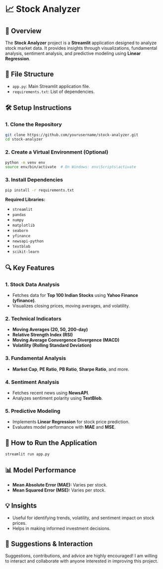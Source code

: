 # 📈 Stock Analyzer

## 📖 Overview
The **Stock Analyzer** project is a **Streamlit** application designed to analyze stock market data. It provides insights through visualizations, fundamental analysis, sentiment analysis, and predictive modeling using **Linear Regression**.

## 📂 File Structure
- `app.py`: Main Streamlit application file.
- `requirements.txt`: List of dependencies.

## 🛠️ Setup Instructions

### 1. Clone the Repository
```bash
git clone https://github.com/yourusername/stock-analyzer.git
cd stock-analyzer
```

### 2. Create a Virtual Environment (Optional)
```bash
python -m venv env
source env/bin/activate  # On Windows: env\Scripts\activate
```

### 3. Install Dependencies
```bash
pip install -r requirements.txt
```

**Required Libraries:**
- `streamlit`
- `pandas`
- `numpy`
- `matplotlib`
- `seaborn`
- `yfinance`
- `newsapi-python`
- `textblob`
- `scikit-learn`

## 🔍 Key Features

### 1. Stock Data Analysis
- Fetches data for **Top 100 Indian Stocks** using **Yahoo Finance (yfinance)**.
- Visualizes closing prices, moving averages, and volatility.

### 2. Technical Indicators
- **Moving Averages (20, 50, 200-day)**
- **Relative Strength Index (RSI)**
- **Moving Average Convergence Divergence (MACD)**
- **Volatility (Rolling Standard Deviation)**

### 3. Fundamental Analysis
- **Market Cap**, **PE Ratio**, **PB Ratio**, **Sharpe Ratio**, and more.

### 4. Sentiment Analysis
- Fetches recent news using **NewsAPI**.
- Analyzes sentiment polarity using **TextBlob**.

### 5. Predictive Modeling
- Implements **Linear Regression** for stock price prediction.
- Evaluates model performance with **MAE** and **MSE**.

## 🚀 How to Run the Application
```bash
streamlit run app.py
```

## 📊 Model Performance
- **Mean Absolute Error (MAE):** Varies per stock.
- **Mean Squared Error (MSE):** Varies per stock.

## 💡 Insights
- Useful for identifying trends, volatility, and sentiment impact on stock prices.
- Helps in making informed investment decisions.

## 💬 Suggestions & Interaction
Suggestions, contributions, and advice are highly encouraged! I am willing to interact and collaborate with anyone interested in improving this project.



